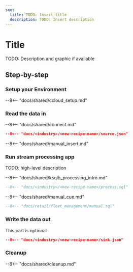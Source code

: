 ```yaml
---
seo:
  title: TODO: Insert title
  description: TODO: Insert description
---
```


# Title

TODO: Description and graphic if available

## Step-by-step

### Setup your Environment

--8<-- "docs/shared/ccloud_setup.md"

### Read the data in

--8<-- "docs/shared/connect.md"

```json
--8<-- "docs/<industry>/<new-recipe-name>/source.json"
```

--8<-- "docs/shared/manual_insert.md"

### Run stream processing app

TODO: high-level description

--8<-- "docs/shared/ksqlb_processing_intro.md"

```sql
--8<-- "docs/<industry>/<new-recipe-name>/process.sql"
```

--8<-- "docs/shared/manual_cue.md"

```sql
--8<-- "docs/retail/fleet_management/manual.sql"
```

### Write the data out

This part is optional

```json
--8<-- "docs/<industry>/<new-recipe-name>/sink.json"
```

### Cleanup

--8<-- "docs/shared/cleanup.md"
